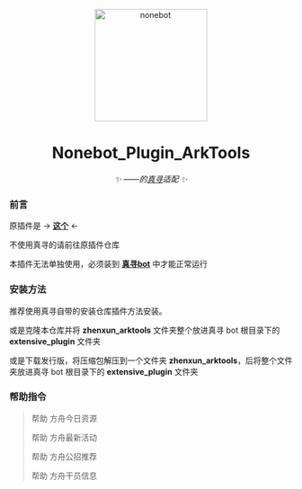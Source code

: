 <p align="center">
  <a href="https://v2.nonebot.dev/"><img src="https://v2.nonebot.dev/logo.png" width="200" height="200" alt="nonebot"></a>
</p>

<div align="center">

# **Nonebot_Plugin_ArkTools**

_✨ ——的[真寻](https://github.com/HibiKier/zhenxun_bot)适配 ✨_
  
</div>

### 前言

原插件是 -> **[这个](https://github.com/NumberSir/nonebot_plugin_arktools)** <- 

不使用真寻的请前往原插件仓库

本插件无法单独使用，必须装到 **[真寻bot](https://github.com/HibiKier/zhenxun_bot)** 中才能正常运行

### 安装方法

推荐使用真寻自带的安装仓库插件方法安装。

或是克隆本仓库并将 **zhenxun_arktools** 文件夹整个放进真寻 bot 根目录下的 **extensive_plugin** 文件夹

或是下载发行版，将压缩包解压到一个文件夹 **zhenxun_arktools**，后将整个文件夹放进真寻 bot 根目录下的 **extensive_plugin** 文件夹

### 帮助指令

> 帮助 方舟今日资源
> 
> 帮助 方舟最新活动
> 
> 帮助 方舟公招推荐
> 
> 帮助 方舟干员信息
